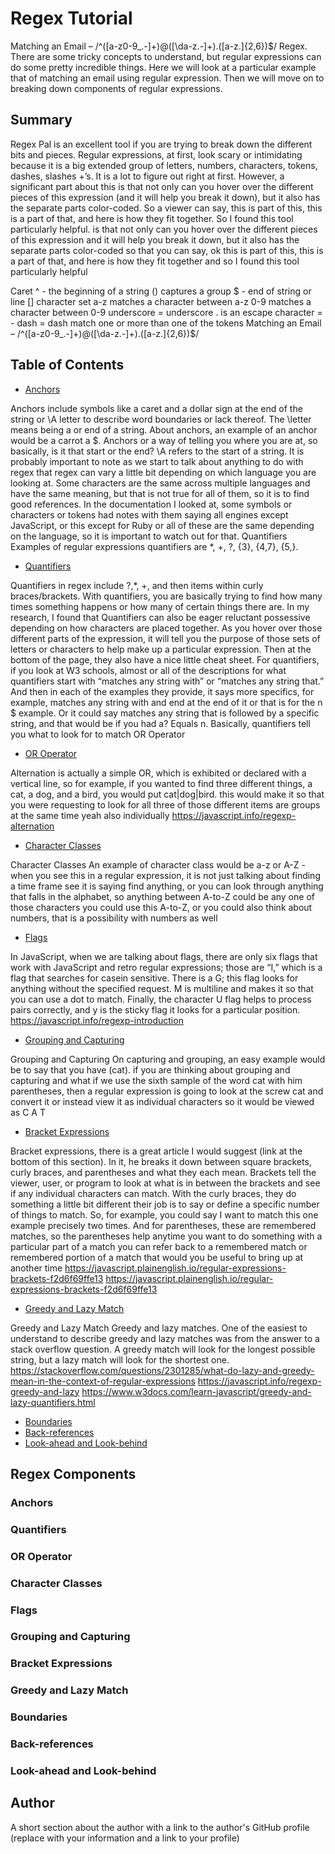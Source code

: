 # Regex Tutorial

Matching an Email – /^([a-z0-9_\.-]+)@([\da-z\.-]+)\.([a-z\.]{2,6})$/ Regex. There are some tricky concepts to understand, but regular expressions can do some pretty incredible things. Here we will look at a particular example that of matching an email using regular expression. Then we will move on to breaking down components of regular expressions.
## Summary

Regex Pal is an excellent tool if you are trying to break down the different bits and pieces. Regular expressions, at first, look scary or intimidating because it is a big extended group of letters, numbers, characters, tokens, dashes, slashes +’s. It is a lot to figure out right at first. However, a significant part about this is that not only can you hover over the different pieces of this expression (and it will help you break it down), but it also has the separate parts color-coded. So a viewer can say, this is part of this, this is a part of that, and here is how they fit together. So I found this tool particularly helpful. is that not only can you hover over the different pieces of this expression and it will help you break it down, but it also has the separate parts color-coded so that you can say, ok this is part of this, this is a part of that, and here is how they fit together and so I found this tool particularly helpful

Caret ^ - the beginning of a string () captures a group $ - end of string or line [] character set a-z matches a character between a-z 0-9 matches a character between 0-9 underscore = underscore . is an escape character = - dash = dash match one or more than one of the tokens
Matching an Email – /^([a-z0-9_\.-]+)@([\da-z\.-]+)\.([a-z\.]{2,6})$/

## Table of Contents

- [Anchors](#anchors)

Anchors include symbols like a caret and a dollar sign at the end of the string or \A letter to describe word boundaries or lack thereof. The \letter means being a or end of a string. About anchors, an example of an anchor would be a carrot a $. Anchors or a way of telling you where you are at, so basically, is it that start or the end? \A refers to the start of a string. It is probably important to note as we start to talk about anything to do with regex that regex can vary a little bit depending on which language you are looking at. Some characters are the same across multiple languages and have the same meaning, but that is not true for all of them, so it is to find good references. In the documentation I looked at, some symbols or characters or tokens had notes with them saying all engines except JavaScript, or this except for Ruby or all of these are the same depending on the language, so it is important to watch out for that. Quantifiers Examples of regular expressions quantifiers are *, +, ?, {3}, {4,7}, {5,}.

- [Quantifiers](#quantifiers)

Quantifiers in regex include ?,*, +, and then items within curly braces/brackets. With quantifiers, you are basically trying to find how many times something happens or how many of certain things there are. In my research, I found that Quantifiers can also be eager reluctant possessive depending on how characters are placed together. As you hover over those different parts of the expression, it will tell you the purpose of those sets of letters or characters to help make up a particular expression. Then at the bottom of the page, they also have a nice little cheat sheet. For quantifiers, if you look at W3 schools, almost or all of the descriptions for what quantifiers start with “matches any string with” or “matches any string that.” And then in each of the examples they provide, it says more specifics, for example, matches any string with and end at the end of it or that is for the n $ example. Or it could say matches any string that is followed by a specific string, and that would be if you had a? Equals n. Basically, quantifiers tell you what to look for to match OR Operator

- [OR Operator](#or-operator)

Alternation is actually a simple OR, which is exhibited or declared with a vertical line, so for example, if you wanted to find three different things, a cat, a dog, and a bird, you would put cat|dog|bird. this would make it so that you were requesting to look for all three of those different items are groups at the same time yeah also individually https://javascript.info/regexp-alternation

- [Character Classes](#character-classes)

Character Classes An example of character class would be a-z or A-Z - when you see this in a regular expression, it is not just talking about finding a time frame see it is saying find anything, or you can look through anything that falls in the alphabet, so anything between A-to-Z could be any one of those characters you could use this A-to-Z, or you could also think about numbers, that is a possibility with numbers as well

- [Flags](#flags)

In JavaScript, when we are talking about flags, there are only six flags that work with JavaScript and retro regular expressions; those are “I,” which is a flag that searches for casein sensitive. There is a G; this flag looks for anything without the specified request. M is multiline and makes it so that you can use a dot to match. Finally, the character U flag helps to process pairs correctly, and y is the sticky flag it looks for a particular position. https://javascript.info/regexp-introduction

- [Grouping and Capturing](#grouping-and-capturing)

Grouping and Capturing On capturing and grouping, an easy example would be to say that you have (cat). if you are thinking about grouping and capturing and what if we use the sixth sample of the word cat with him parentheses, then a regular expression is going to look at the screw cat and convert it or instead view it as individual characters so it would be viewed as C A T

- [Bracket Expressions](#bracket-expressions)

Bracket expressions, there is a great article I would suggest (link at the bottom of this section). In it, he breaks it down between square brackets, curly braces, and parentheses and what they each mean. Brackets tell the viewer, user, or program to look at what is in between the brackets and see if any individual characters can match. With the curly braces, they do something a little bit different their job is to say or define a specific number of things to match. So, for example, you could say I want to match this one example precisely two times. And for parentheses, these are remembered matches, so the parentheses help anytime you want to do something with a particular part of a match you can refer back to a remembered match or remembered portion of a match that would you be useful to bring up at another time https://javascript.plainenglish.io/regular-expressions-brackets-f2d6f69ffe13 https://javascript.plainenglish.io/regular-expressions-brackets-f2d6f69ffe13

- [Greedy and Lazy Match](#greedy-and-lazy-match)

Greedy and Lazy Match Greedy and lazy matches. One of the easiest to understand to describe greedy and lazy matches was from the answer to a stack overflow question. A greedy match will look for the longest possible string, but a lazy match will look for the shortest one. https://stackoverflow.com/questions/2301285/what-do-lazy-and-greedy-mean-in-the-context-of-regular-expressions https://javascript.info/regexp-greedy-and-lazy https://www.w3docs.com/learn-javascript/greedy-and-lazy-quantifiers.html



- [Boundaries](#boundaries)
- [Back-references](#back-references)
- [Look-ahead and Look-behind](#look-ahead-and-look-behind)

## Regex Components

### Anchors

### Quantifiers

### OR Operator

### Character Classes

### Flags

### Grouping and Capturing

### Bracket Expressions

### Greedy and Lazy Match

### Boundaries

### Back-references

### Look-ahead and Look-behind

## Author

A short section about the author with a link to the author's GitHub profile (replace with your information and a link to your profile)
